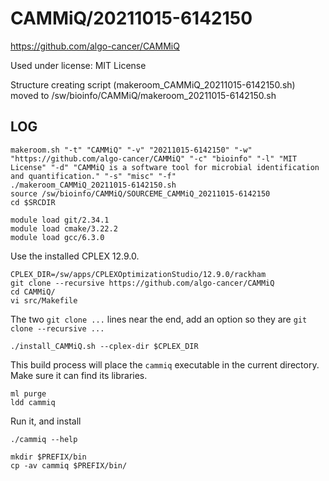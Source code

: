 CAMMiQ/20211015-6142150
========================

<https://github.com/algo-cancer/CAMMiQ>

Used under license:
MIT License


Structure creating script (makeroom_CAMMiQ_20211015-6142150.sh) moved to /sw/bioinfo/CAMMiQ/makeroom_20211015-6142150.sh

LOG
---

    makeroom.sh "-t" "CAMMiQ" "-v" "20211015-6142150" "-w" "https://github.com/algo-cancer/CAMMiQ" "-c" "bioinfo" "-l" "MIT License" "-d" "CAMMiQ is a software tool for microbial identification and quantification." "-s" "misc" "-f"
    ./makeroom_CAMMiQ_20211015-6142150.sh
    source /sw/bioinfo/CAMMiQ/SOURCEME_CAMMiQ_20211015-6142150
    cd $SRCDIR

    module load git/2.34.1
    module load cmake/3.22.2
    module load gcc/6.3.0 

Use the installed CPLEX 12.9.0.

    CPLEX_DIR=/sw/apps/CPLEXOptimizationStudio/12.9.0/rackham
    git clone --recursive https://github.com/algo-cancer/CAMMiQ
    cd CAMMiQ/
    vi src/Makefile

The two `git clone ...` lines near the end, add an option so they are `git clone --recursive ...` 

    ./install_CAMMiQ.sh --cplex-dir $CPLEX_DIR

This build process will place the `cammiq` executable in the current directory.  Make sure it can find its libraries.

    ml purge
    ldd cammiq

Run it, and install

    ./cammiq --help

    mkdir $PREFIX/bin
    cp -av cammiq $PREFIX/bin/
